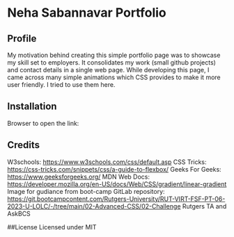 # Neha Sabannavar Portfolio

## Profile

My motivation behind creating this simple portfolio page was to showcase my skill set to employers.
It consolidates my work (small github projects) and contact details in a single web page.
While developing this page, I came across many simple animations which CSS provides to make it more user friendly. I tried to use them here.

## Installation
Browser to open the link:

## Credits
W3schools: https://www.w3schools.com/css/default.asp
CSS Tricks: https://css-tricks.com/snippets/css/a-guide-to-flexbox/
Geeks For Geeks: https://www.geeksforgeeks.org/
MDN Web Docs: https://developer.mozilla.org/en-US/docs/Web/CSS/gradient/linear-gradient
Image for gudiance from boot-camp GitLab repository: https://git.bootcampcontent.com/Rutgers-University/RUT-VIRT-FSF-PT-06-2023-U-LOLC/-/tree/main/02-Advanced-CSS/02-Challenge
Rutgers TA and AskBCS


##License
Licensed under MIT


